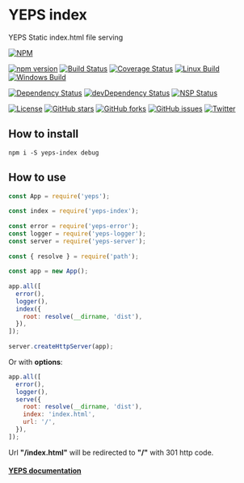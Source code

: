 # YEPS index

YEPS Static index.html file serving

[![NPM](https://nodei.co/npm/yeps-index.png)](https://npmjs.org/package/yeps-index)

[![npm version](https://badge.fury.io/js/yeps-index.svg)](https://badge.fury.io/js/yeps-index)
[![Build Status](https://travis-ci.org/evheniy/yeps-index.svg?branch=master)](https://travis-ci.org/evheniy/yeps-index)
[![Coverage Status](https://coveralls.io/repos/github/evheniy/yeps-index/badge.svg?branch=master)](https://coveralls.io/github/evheniy/yeps-index?branch=master)
[![Linux Build](https://img.shields.io/travis/evheniy/yeps-index/master.svg?label=linux)](https://travis-ci.org/evheniy/)
[![Windows Build](https://img.shields.io/appveyor/ci/evheniy/yeps-index/master.svg?label=windows)](https://ci.appveyor.com/project/evheniy/yeps-index)

[![Dependency Status](https://david-dm.org/evheniy/yeps-index.svg)](https://david-dm.org/evheniy/yeps-index)
[![devDependency Status](https://david-dm.org/evheniy/yeps-index/dev-status.svg)](https://david-dm.org/evheniy/yeps-index#info=devDependencies)
[![NSP Status](https://img.shields.io/badge/NSP%20status-no%20vulnerabilities-green.svg)](https://travis-ci.org/evheniy/yeps-index)

[![License](https://img.shields.io/badge/license-MIT-blue.svg)](https://raw.githubusercontent.com/evheniy/yeps-index/master/LICENSE)
[![GitHub stars](https://img.shields.io/github/stars/evheniy/yeps-index.svg)](https://github.com/evheniy/yeps-index/stargazers)
[![GitHub forks](https://img.shields.io/github/forks/evheniy/yeps-index.svg)](https://github.com/evheniy/yeps-index/network)
[![GitHub issues](https://img.shields.io/github/issues/evheniy/yeps-index.svg)](https://github.com/evheniy/yeps-index/issues)
[![Twitter](https://img.shields.io/twitter/url/https/github.com/evheniy/yeps-index.svg?style=social)](https://twitter.com/intent/tweet?text=Wow:&url=%5Bobject%20Object%5D)


## How to install

    npm i -S yeps-index debug
  

## How to use

```js
const App = require('yeps');
    
const index = require('yeps-index');
    
const error = require('yeps-error');
const logger = require('yeps-logger');
const server = require('yeps-server');
    
const { resolve } = require('path');
    
const app = new App();
    
app.all([
  error(),
  logger(),
  index({
    root: resolve(__dirname, 'dist'),
  }),
]);
    
server.createHttpServer(app);
```

Or with **options**:
    
```js
app.all([
  error(),
  logger(),
  serve({
    root: resolve(__dirname, 'dist'),
    index: 'index.html',
    url: '/',
  }),
]);
```
    
Url **"/index.html"** will be redirected to **"/"** with 301 http code.
    
#### [YEPS documentation](http://yeps.info/)
